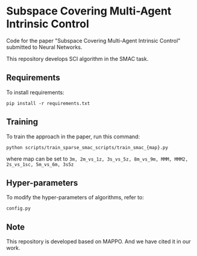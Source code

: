 # Subspace Covering Multi-Agent Intrinsic Control

Code for the paper "Subspace Covering Multi-Agent Intrinsic Control" submitted to Neural Networks.

This repository develops SCI algorithm in the SMAC task. 

## Requirements

To install requirements:

```setup
pip install -r requirements.txt
```

## Training

To train the approach in the paper, run this command:

```train 
python scripts/train_sparse_smac_scripts/train_smac_{map}.py
```

where map can be set to `3m, 2m_vs_1z, 3s_vs_5z, 8m_vs_9m, MMM, MMM2, 2s_vs_1sc, 5m_vs_6m, 3s5z`

## Hyper-parameters

To modify the hyper-parameters of algorithms, refer to:

```
config.py
```

## Note

This repository is developed based on MAPPO. And we have cited it in our work.